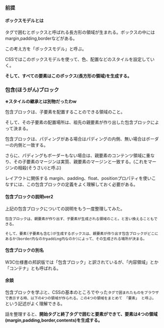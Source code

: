 ### 前提
#### ボックスモデルとは

タグで囲むとボックスと呼ばれる長方形の領域が生まれる。ボックスの中にはmargin,padding,borderなどがある。  

この考え方を「ボックスモデル」と呼ぶ。

CSSではこのボックスモデルを使って、色、配置などのスタイルを設定していく。

**そして、すべての要素はこのボックス(長方形の領域)を生成する。**

### 包含(ほうがん)ブロック

**※スタイルの継承とは別物だったわw**

包含ブロックは、子要素を配置することのできる領域のこと。

そして、その子要素の配置場所は、祖先の親要素が作り出した包含ブロックによって決まる。

包含ブロックは、パディングがある場合はパディングの内側、無い場合はボーダーの内側と一致する。

さらに、パディングもボーダーもない場合は、親要素のコンテンツ領域に重なり、その子要素のマージンは実質、親要素のマージンと一致する。(これをマージンの相殺(そうさい)と呼ぶ)

レイアウトに関係する margin、padding、float、positionプロパティを使いこなすには、この包含ブロックの定義をよく理解しておく必要がある。

#### 包含ブロックの説明ver2

上記の包含ブロックについての説明をもう一度整理してみた。

```
包含ブロックは、親要素が作り出す、子要素が生成される領域のこと。と言い換えることもできる。

そして、要素(子要素も含む)が生成するボックスは、親要素が作り出す包含ブロックがどこにあるか(border内なのかpadding内なのか)によって、その生成される場所が決まる。
```

#### 包含ブロックの別名

W3C仕様書の邦訳版では「包含ブロック」と訳されているが、「内容領域」とか「コンテナ」とも呼ばれる。

#### 余談

包含ブロックを学ぶと、CSSの基本のところでやった`タグで囲まれたものをブラウザで表示する時、以下の4つの領域が作られる。この4つの領域をまとめて 「要素」 と呼ぶ。`という記述がよく理解できる。

話を整理すると、**開始タグと終了タグで囲むと要素ができて、要素は4つの領域(margin,padding,border,contents)を生成する。**









